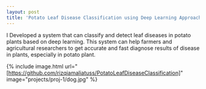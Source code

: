 ```yaml
---
layout: post
title: 'Potato Leaf Disease Classification using Deep Learning Approach'
---
```

I Developed a system that can classify and detect leaf diseases in potato plants based on deep learning. This system can help farmers and agricultural researchers to get accurate and fast diagnose results of disease in plants, especially in potato plant.

{% include image.html url="[https://github.com/rizqiamaliatuss/PotatoLeafDiseaseClassification]" image="projects/proj-1/dog.jpg" %}


